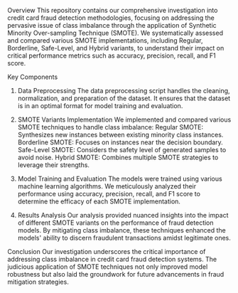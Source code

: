 Overview
This repository contains our comprehensive investigation into credit card fraud detection methodologies, focusing on addressing the pervasive issue of class imbalance through the application of Synthetic Minority Over-sampling Technique (SMOTE). We systematically assessed and compared various SMOTE implementations, including Regular, Borderline, Safe-Level, and Hybrid variants, to understand their impact on critical performance metrics such as accuracy, precision, recall, and F1 score.

Key Components
1. Data Preprocessing
The data preprocessing script handles the cleaning, normalization, and preparation of the dataset. It ensures that the dataset is in an optimal format for model training and evaluation.

2. SMOTE Variants Implementation
We implemented and compared various SMOTE techniques to handle class imbalance:
Regular SMOTE: Synthesizes new instances between existing minority class instances.
Borderline SMOTE: Focuses on instances near the decision boundary.
Safe-Level SMOTE: Considers the safety level of generated samples to avoid noise.
Hybrid SMOTE: Combines multiple SMOTE strategies to leverage their strengths.

3. Model Training and Evaluation
The models were trained using various machine learning algorithms. We meticulously analyzed their performance using accuracy, precision, recall, and F1 score to determine the efficacy of each SMOTE implementation.

4. Results Analysis
Our analysis provided nuanced insights into the impact of different SMOTE variants on the performance of fraud detection models. By mitigating class imbalance, these techniques enhanced the models' ability to discern fraudulent transactions amidst legitimate ones.

Conclusion
Our investigation underscores the critical importance of addressing class imbalance in credit card fraud detection systems. The judicious application of SMOTE techniques not only improved model robustness but also laid the groundwork for future advancements in fraud mitigation strategies.
